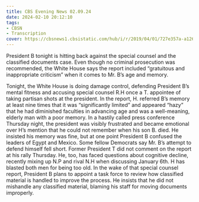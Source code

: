 ```yaml
---
title: CBS Evening News 02.09.24
date: 2024-02-10 20:12:10
tags:
- CBSN
- Transcription
cover: https://cbsnews1.cbsistatic.com/hub/i/r/2019/04/01/727e357a-a126-4138-a2c5-4d3222669d57/thumbnail/640x360/3ff2761028dc5c65cc4f07acd54bcd5c/cbsn2-logo-1920x1080.jpg
---
```

President B tonight is hitting back against the special counsel and the classified documents case. Even though no criminal prosecution was recommended, the White House says the report included “gratuitous and inappropriate criticism” when it comes to Mr. B’s age and memory. 

Tonight, the White House is doing damage control, defending President B’s mental fitness and accusing special counsel R.H once a T. appointee of taking partisan shots at the president. In the report, H. referred B’s memory at least nine times that it was “significantly limited” and appeared “hazy” that he had diminished faculties in advancing age and was a well-meaning, elderly man with a poor memory. In a hastily called press conference Thursday night, the president was visibly frustrated and became emotional over H’s mention that he could not remember when his son B. died. He insisted his memory was fine, but at one point President B confused the leaders of Egypt and Mexico. Some fellow Democrats say Mr. B’s attempt to defend himself fell short. Former President T did not comment on the report at his rally Thursday. He, too, has faced questions about cognitive decline, recently mixing up N.P and rival N.H when discussing January 6th. H has blasted both men for being too old. In the wake of that special counsel report, President B plans to appoint a task force to review how classified material is handled to improve the process. He insists that he did not mishandle any classified material, blaming his staff for moving documents improperly. 
